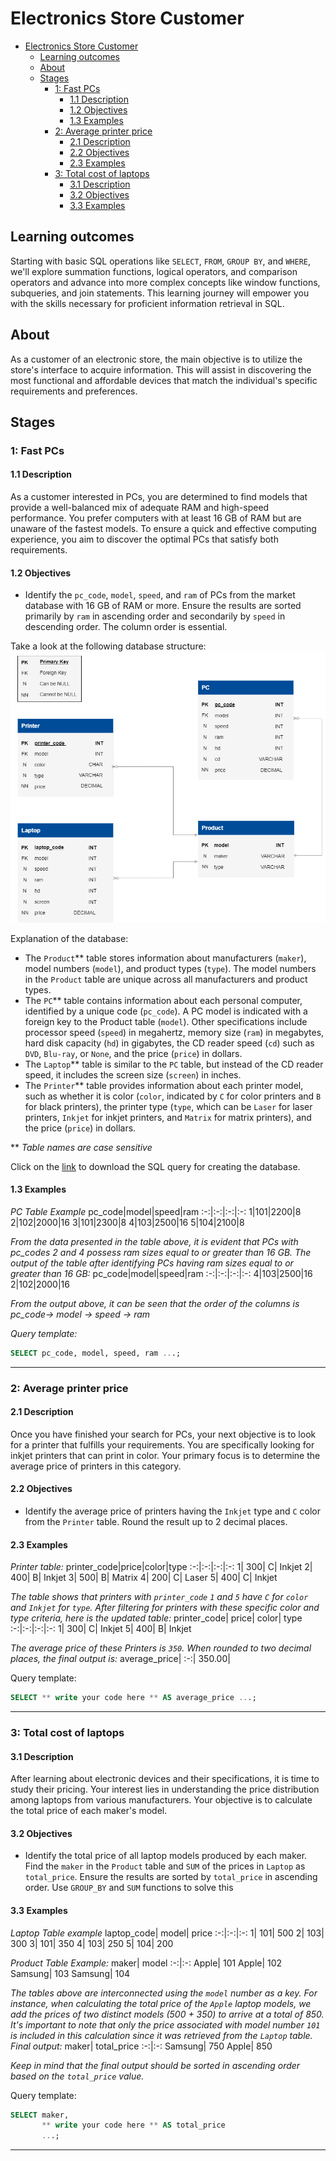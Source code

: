 # Electronics Store Customer

- [Electronics Store Customer](#electronics-store-customer)
  - [Learning outcomes](#learning-outcomes)
  - [About](#about)
  - [Stages](#stages)
    - [1: Fast PCs](#1-fast-pcs)
      - [1.1 Description](#11-description)
      - [1.2 Objectives](#12-objectives)
      - [1.3 Examples](#13-examples)
    - [2: Average printer price](#2-average-printer-price)
      - [2.1 Description](#21-description)
      - [2.2 Objectives](#22-objectives)
      - [2.3 Examples](#23-examples)
    - [3: Total cost of laptops](#3-total-cost-of-laptops)
      - [3.1 Description](#31-description)
      - [3.2 Objectives](#32-objectives)
      - [3.3 Examples](#33-examples)

## Learning outcomes
Starting with basic SQL operations like `SELECT`, `FROM`, `GROUP BY`, and `WHERE`, we'll explore summation functions, logical operators, and comparison operators and advance into more complex concepts like window functions, subqueries, and join statements. This learning journey will empower you with the skills necessary for proficient information retrieval in SQL.

## About
As a customer of an electronic store, the main objective is to utilize the store's interface to acquire information. This will assist in discovering the most functional and affordable devices that match the individual's specific requirements and preferences.

## Stages
### 1: Fast PCs
#### 1.1 Description
As a customer interested in PCs, you are determined to find models that provide a well-balanced mix of adequate RAM and high-speed performance. You prefer computers with at least 16 GB of RAM but are unaware of the fastest models. To ensure a quick and effective computing experience, you aim to discover the optimal PCs that satisfy both requirements.

#### 1.2 Objectives
- Identify the `pc_code`, `model`, `speed`, and `ram` of PCs from the market database with 16 GB of RAM or more. Ensure the results are sorted primarily by `ram` in ascending order and secondarily by `speed` in descending order. The column order is essential.

Take a look at the following database structure:
![database-structure](./computer_store.png)

Explanation of the database:

- The `Product`** table stores information about manufacturers (`maker`), model numbers (`model`), and product types (`type`). The model numbers in the `Product` table are unique across all manufacturers and product types.
- The `PC`** table contains information about each personal computer, identified by a unique code (`pc_code`). A PC model is indicated with a foreign key to the Product table (`model`). Other specifications include processor speed (`speed`) in megahertz, memory size (`ram`) in megabytes, hard disk capacity (`hd`) in gigabytes, the CD reader speed (`cd`) such as `DVD`, `Blu-ray`, or `None`, and the price (`price`) in dollars.
- The `Laptop`** table is similar to the `PC` table, but instead of the CD reader speed, it includes the screen size (`screen`) in inches.
- The `Printer`** table provides information about each printer model, such as whether it is color (`color`, indicated by `C` for color printers and `B` for black printers), the printer type (`type`, which can be `Laser` for laser printers, `Inkjet` for inkjet printers, and `Matrix` for matrix printers), and the price (`price`) in dollars.

** _Table names are case sensitive_

Click on the [link](https://cogniterra.org/media/attachments/lesson/30429/Updated_Electronic_Store_Database.sql) to download the SQL query for creating the database.

#### 1.3 Examples
_PC Table Example_
pc_code|model|speed|ram
:-:|:-:|:-:|:-:
1|101|2200|8
2|102|2000|16
3|101|2300|8
4|103|2500|16
5|104|2100|8

_From the data presented in the table above, it is evident that PCs with pc_codes 2 and 4 possess ram sizes equal to or greater than 16 GB. The output of the table after identifying PCs having ram sizes equal to or greater than 16 GB:_
pc_code|model|speed|ram
:-:|:-:|:-:|:-:
4|103|2500|16
2|102|2000|16

_From the output above, it can be seen that the order of the columns is pc_code-> model -> speed -> ram_

_Query template:_
```sql
SELECT pc_code, model, speed, ram ...;
```

<hr/>

### 2: Average printer price
#### 2.1 Description
Once you have finished your search for PCs, your next objective is to look for a printer that fulfills your requirements. You are specifically looking for inkjet printers that can print in color. Your primary focus is to determine the average price of printers in this category.

#### 2.2 Objectives
- Identify the average price of printers having the `Inkjet` type and `C` color from the `Printer` table. Round the result up to 2 decimal places.

#### 2.3 Examples
_Printer table:_
printer_code|price|color|type
:-:|:-:|:-:|:-:
1| 	300| 	C| 	Inkjet
2| 	400| 	B| 	Inkjet
3| 	500| 	B| 	Matrix
4| 	200| 	C| 	Laser
5| 	400| 	C| 	Inkjet

_The table shows that printers with `printer_code` `1` and `5` have `C` for `color` and `Inkjet` for `type`. After filtering for printers with these specific color and type criteria, here is the updated table:_
printer_code| 	price| 	color| 	type
:-:|:-:|:-:|:-:
1| 	300| 	C| 	Inkjet
5| 	400| 	B| 	Inkjet

_The average price of these Printers is `350`. When rounded to two decimal places, the final output is:_
average_price|
:-:|
350.00|

Query template:
```sql
SELECT ** write your code here ** AS average_price ...;
```
<hr/>

### 3: Total cost of laptops
#### 3.1 Description
After learning about electronic devices and their specifications, it is time to study their pricing. Your interest lies in understanding the price distribution among laptops from various manufacturers. Your objective is to calculate the total price of each maker's model.

#### 3.2 Objectives
- Identify the total price of all laptop models produced by each maker. Find the `maker` in the `Product` table and `SUM` of the prices in `Laptop` as `total_price`. Ensure the results are sorted by `total_price` in ascending order. Use `GROUP_BY` and `SUM` functions to solve this

#### 3.3 Examples
_Laptop Table example_
laptop_code| 	model| 	price
:-:|:-:|:-:
1| 	101| 	500
2| 	103| 	300
3| 	101| 	350
4| 	103| 	250
5| 	104| 	200

_Product Table Example:_
maker| 	model
:-:|:-:
Apple| 	101
Apple| 	102
Samsung| 	103
Samsung| 	104

_The tables above are interconnected using the `model` number as a key. For instance, when calculating the total price of the `Apple` laptop models, we add the prices of two distinct models (500 + 350) to arrive at a total of 850. It's important to note that only the price associated with model number `101` is included in this calculation since it was retrieved from the `Laptop` table. Final output:_
maker| 	total_price
:-:|:-:
Samsung| 	750
Apple| 	850

_Keep in mind that the final output should be sorted in ascending order based on the `total_price` value._

Query template:
```sql
SELECT maker,
       ** write your code here ** AS total_price
       ...;
```
<hr/>
